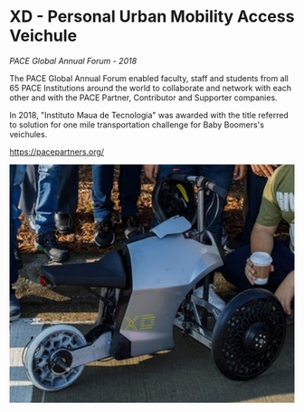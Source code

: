 # XD - Personal Urban Mobility Access Veichule
_PACE Global Annual Forum - 2018_

The PACE Global Annual Forum enabled faculty, staff and students from all 65 PACE Institutions around the world to collaborate and network with each other and with the PACE Partner, Contributor and Supporter companies.

In 2018, "Instituto Maua de Tecnologia" was awarded with the title referred to solution for one mile transportation challenge for Baby Boomers's veichules.

https://pacepartners.org/

<p align="center">
  <img src="https://github.com/gchinellato/XD/blob/master/xd.png?raw=true" alt="XD"/>
</p>

